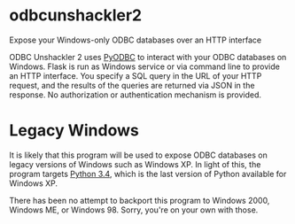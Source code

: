 # odbcunshackler2

Expose your Windows-only ODBC databases over an HTTP interface

ODBC Unshackler 2 uses [PyODBC](https://github.com/mkleehammer/pyodbc) to 
interact with your ODBC databases on Windows. Flask is run as Windows service 
or via command line to provide an HTTP interface. You specify a SQL query in 
the URL of your HTTP request, and the results of the queries are returned via 
JSON in the response. No authorization or authentication mechanism is provided. 

# Legacy Windows

It is likely that this program will be used to expose ODBC databases on legacy 
versions of Windows such as Windows XP. In light of this, the program targets 
[Python 3.4](https://www.python.org/download/releases/3.4.0/), which is the 
last version of Python available for Windows XP.

There has been no attempt to backport this program to Windows 2000, Windows ME, 
or Windows 98. Sorry, you're on your own with those.
